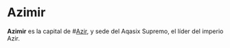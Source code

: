 # Azimir

**Azimir** es la capital de #[Azir](locations/azir), y sede del Aqasix Supremo, el líder del imperio Azir. 
